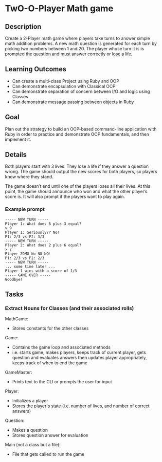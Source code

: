 # TwO-O-Player Math game
## Description
Create a 2-Player math game where players take turns to answer simple math addition problems. A new math question is generated for each turn by picking two numbers between 1 and 20. The player whose turn it is is prompted the question and must answer correctly or lose a life.

## Learning Outcomes
* Can create a multi-class Project using Ruby and OOP
* Can demonstrate encapsulation with Classical OOP
* Can demonstrate separation of concern between I/O and logic using Classes
* Can demonstrate message passing between objects in Ruby

## Goal
Plan out the strategy to build an OOP-based command-line application with Ruby in order to practice and demonstrate OOP fundamentals, and then implement it.

## Details
Both players start with 3 lives. They lose a life if they answer a question wrong. The game should output the new scores for both players, so players know where they stand.

The game doesn’t end until one of the players loses all their lives. At this point, the game should announce who won and what the other player’s score is. It will also prompt if the players want to play again.

### Example prompt
```
----- NEW TURN -----
Player 1: What does 5 plus 3 equal?
> 9
Player 1: Seriously?? No!
P1: 2/3 vs P2: 3/3
----- NEW TURN -----
Player 2: What does 2 plus 6 equal?
> 7
Player ZOMG No NO NO!
P1: 2/3 vs P2: 2/3
----- NEW TURN -----
... some time later ...
Player 1 wins with a score of 1/3
----- GAME OVER -----
Goodbye!
```

## Tasks
### Extract Nouns for Classes (and their associated rolls)
MathGame:
* Stores constants for the other classes

Game:
* Contains the game loop and associated methods
* i.e. starts game, makes players, keeps track of current player, gets question and evaluates answers then updates player appropriately, keeps track of when to end the game

GameMaster:
* Prints text to the CLI or prompts the user for input

Player:
* Initializes a player 
* Stores the player's state (i.e. number of lives, and number of correct answers)

Question: 
* Makes a question 
* Stores question answer for evaluation

Main (not a class but a file): 
* File that gets called to run the game
